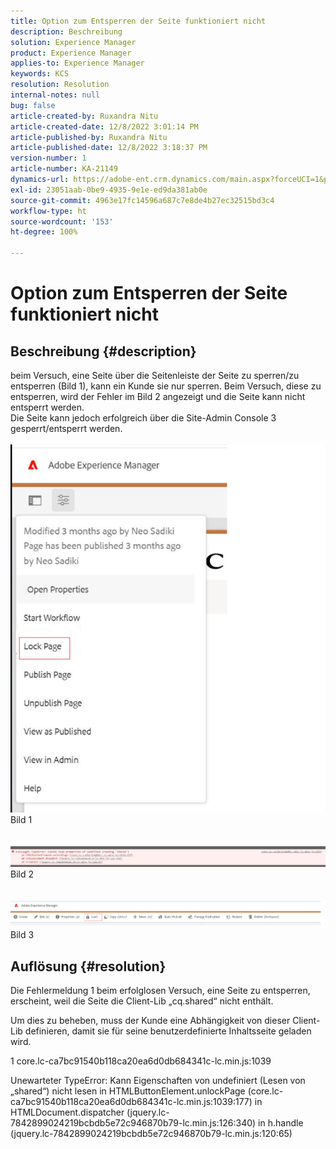 ```yaml
---
title: Option zum Entsperren der Seite funktioniert nicht
description: Beschreibung
solution: Experience Manager
product: Experience Manager
applies-to: Experience Manager
keywords: KCS
resolution: Resolution
internal-notes: null
bug: false
article-created-by: Ruxandra Nitu
article-created-date: 12/8/2022 3:01:14 PM
article-published-by: Ruxandra Nitu
article-published-date: 12/8/2022 3:18:37 PM
version-number: 1
article-number: KA-21149
dynamics-url: https://adobe-ent.crm.dynamics.com/main.aspx?forceUCI=1&pagetype=entityrecord&etn=knowledgearticle&id=6c4cce23-0977-ed11-81aa-6045bd006a22
exl-id: 23051aab-0be9-4935-9e1e-ed9da381ab0e
source-git-commit: 4963e17fc14596a687c7e8de4b27ec32515bd3c4
workflow-type: ht
source-wordcount: '153'
ht-degree: 100%

---
```


# Option zum Entsperren der Seite funktioniert nicht

## Beschreibung {#description}

beim Versuch, eine Seite über die Seitenleiste der Seite zu sperren/zu entsperren (Bild 1), kann ein Kunde sie nur sperren. Beim Versuch, diese zu entsperren, wird der Fehler im Bild 2 angezeigt und die Seite kann nicht entsperrt werden. <br>Die Seite kann jedoch erfolgreich über die Site-Admin Console 3 gesperrt/entsperrt werden.<br> <br>![](assets/___b57d848c-0b77-ed11-81aa-6045bd006a22___.png)<br>Bild 1<br> <br> <br>![](assets/___41e58f92-0b77-ed11-81aa-6045bd006a22___.png)<br>Bild 2<br> <br> <br>![](assets/___43e58f92-0b77-ed11-81aa-6045bd006a22___.png)<br>Bild 3

## Auflösung {#resolution}


Die Fehlermeldung 1 beim erfolglosen Versuch, eine Seite zu entsperren, erscheint, weil die Seite die Client-Lib „cq.shared“ nicht enthält.

Um dies zu beheben, muss der Kunde eine Abhängigkeit von dieser Client-Lib definieren, damit sie für seine benutzerdefinierte Inhaltsseite geladen wird.





1 core.lc-ca7bc91540b118ca20ea6d0db684341c-lc.min.js:1039

Unewarteter TypeError: Kann Eigenschaften von undefiniert (Lesen von „shared“) nicht lesen
in HTMLButtonElement.unlockPage (core.lc-ca7bc91540b118ca20ea6d0db684341c-lc.min.js:1039:177)
in HTMLDocument.dispatcher (jquery.lc-7842899024219bcbdb5e72c946870b79-lc.min.js:126:340)
in h.handle (jquery.lc-7842899024219bcbdb5e72c946870b79-lc.min.js:120:65)
